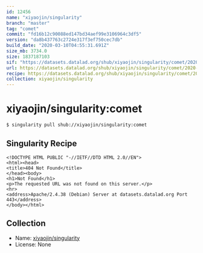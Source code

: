```yaml
---
id: 12456
name: "xiyaojin/singularity"
branch: "master"
tag: "comet"
commit: "fd16b12c90088ed147bd34aef99e3106964c3df5"
version: "da8b437763c2724e317f3ef750cec7db"
build_date: "2020-03-10T04:55:31.691Z"
size_mb: 3734.0
size: 1837187103
sif: "https://datasets.datalad.org/shub/xiyaojin/singularity/comet/2020-03-10-fd16b12c-da8b4377/da8b437763c2724e317f3ef750cec7db.sif"
url: https://datasets.datalad.org/shub/xiyaojin/singularity/comet/2020-03-10-fd16b12c-da8b4377/
recipe: https://datasets.datalad.org/shub/xiyaojin/singularity/comet/2020-03-10-fd16b12c-da8b4377/Singularity
collection: xiyaojin/singularity
---
```


# xiyaojin/singularity:comet

```bash
$ singularity pull shub://xiyaojin/singularity:comet
```

## Singularity Recipe

```singularity
<!DOCTYPE HTML PUBLIC "-//IETF//DTD HTML 2.0//EN">
<html><head>
<title>404 Not Found</title>
</head><body>
<h1>Not Found</h1>
<p>The requested URL was not found on this server.</p>
<hr>
<address>Apache/2.4.38 (Debian) Server at datasets.datalad.org Port 443</address>
</body></html>
```

## Collection

 - Name: [xiyaojin/singularity](https://github.com/xiyaojin/singularity)
 - License: None

